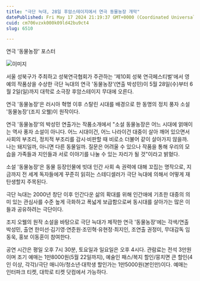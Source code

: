 ```yaml
---
title: "극단 늑대, 28일 후암스테이지에서 연극 동물농장 개막"
datePublished: Fri May 17 2024 21:19:37 GMT+0000 (Coordinated Universal Time)
cuid: cm706vzxk000k09ld42bu9ct4
slug: 6510

---
```



연극 '동물농장' 포스터

![이미지](https://cdn.hashnode.com/res/hashnode/image/upload/v1739260655262/0251deb5-8b47-48b4-a33c-fc0acfcbe909.jpeg)

서울 성북구가 주최하고 성북연극협회가 주관하는 '제10회 성북 연극페스티벌'에서 영예의 작품상을 수상한 극단 늑대의 연극 '동물농장'(연출 박성민)이 5월 28일(수)부터 6월 2일(일)까지 대학로 소극장 후암스테이지 무대에 오른다.

연극 '동물농장'은 러시아 혁명 이후 스탈린 시대를 배경으로 한 동명의 정치 풍자 소설 '동물농장'(조지 오웰)이 원작이다.

연극 '동물농장'의 박성민 연출가는 작품소개에서 "소설 동물농장은 어느 시대에 얽매이는 역사 풍자 소설이 아니다. 어느 시대이건, 어느 나라이건 대중이 살아 깨어 있으면서 사회의 부조리, 정치적 부조리를 감시·비판할 때 비로소 더불어 같이 살아가지 않을까. 나는 돼지일까, 아니면 다른 동물일까. 질문은 어려울 수 있으나 작품을 통해 우리의 모습을 가족들과 지인들과 서로 이야기를 나눌 수 있는 자리가 될 것"이라고 밝혔다.

소설 '동물농장'은 동물 등장인물에 빗대 인간 사회 속 권력에 대해 꼬집는 명작으로, 지금까지 전 세계 독자들에게 꾸준히 읽히는 스테디셀러가 극단 늑대에 의해서 어떻게 재탄생할지 주목된다.

극단 늑대는 2000년 창단 이후 인간다운 삶의 확대를 위해 인간애에 기초한 대중의 의미 있는 관심사를 수준 높게 극화하고 폭넓게 보급함으로써 동시대를 살아가는 많은 이들과 공유하려는 극단이다.

조지 오웰의 원작 소설을 바탕으로 극단 늑대가 제작한 연극 '동물농장'에는 각색/연출 박성민, 출연 한미선·김기영·연준원·조민혁·유현정·최지인, 조연출 권정미, 무대감독 임동욱, 홍보 이동훈이 참여한다.

공연 시간은 평일 오후 7시 30분, 토요일과 일요일은 오후 4시다. 관람료는 전석 3만원이며 조기 예매는 1만8000원(5월 22일까지), 예술인 패스/복지 할인/뭉치면 큰 할인(4인 이상, 각각)/극단 매니아/청소년·대학생 할인가는 1만5000원(본인만)이다. 예매는 인터파크 티켓, 대학로 티켓 닷컴에서 가능하다.